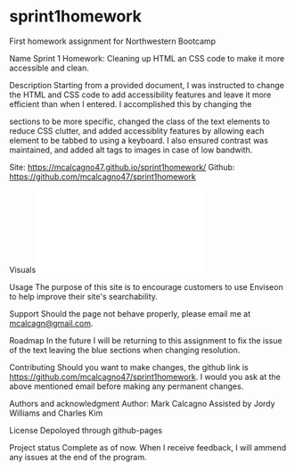 # sprint1homework
First homework assignment for Northwestern Bootcamp

Name
Sprint 1 Homework: Cleaning up HTML an CSS code to make it more accessible and clean.

Description
Starting from a provided document, I was instructed to change the HTML and CSS code to add accessibility features and leave it more efficient than when I entered.  I accomplished this by changing the <div> sections to be more specific, changed the class of the text elements to reduce CSS clutter, and added accessiblity features by allowing each element to be tabbed to using a keyboard.  I also ensured contrast was maintained, and added alt tags to images in case of low bandwith.

Site: https://mcalcagno47.github.io/sprint1homework/
Github: https://github.com/mcalcagno47/sprint1homework 

Visuals
![screenshot](screenshot.pdf)


Usage
The purpose of this site is to encourage customers to use Enviseon to help improve their site's searchability.

Support
Should the page not behave properly, please email me at mcalcagn@gmail.com.

Roadmap
In the future I will be returning to this assignment to fix the issue of the text leaving the blue sections when changing resolution.

Contributing
Should you want to make changes, the github link is https://github.com/mcalcagno47/sprint1homework.  I would you ask at the above mentioned email before making any permanent changes.

Authors and acknowledgment
Author: Mark Calcagno 
Assisted by Jordy Williams and Charles Kim

License
Depoloyed through github-pages

Project status
Complete as of now.  When I receive feedback, I will ammend any issues at the end of the program.